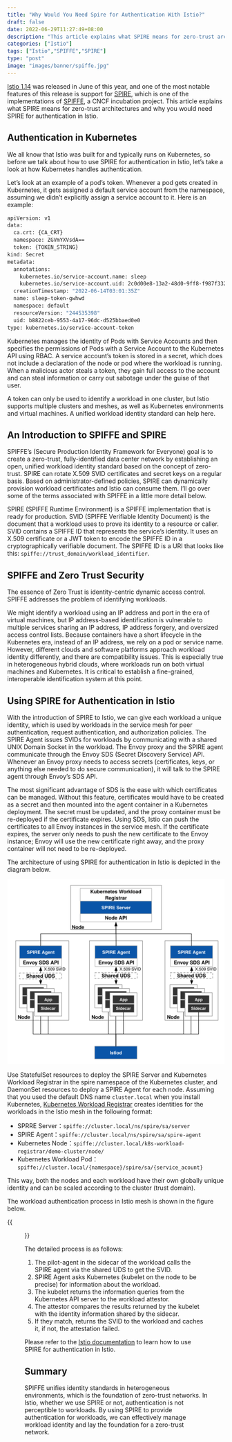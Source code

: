 ```yaml
---
title: "Why Would You Need Spire for Authentication With Istio?"
draft: false
date: 2022-06-29T11:27:49+08:00
description: "This article explains what SPIRE means for zero-trust architectures and why you would need SPIRE for authentication in Istio."
categories: ["Istio"]
tags: ["Istio","SPIFFE","SPIRE"]
type: "post"
image: "images/banner/spiffe.jpg"
---
```


[Istio 1.14](https://istio.io/latest/news/releases/1.14.x/announcing-1.14/) was released in June of this year, and one of the most notable features of this release is support for [SPIRE](https://spiffe.io/docs/latest/spire-about/), which is one of the implementations of [SPIFFE](https://spiffe.io/), a CNCF incubation project. This article explains what SPIRE means for zero-trust architectures and why you would need SPIRE for authentication in Istio.

## Authentication in Kubernetes

We all know that Istio was built for and typically runs on Kubernetes, so before we talk about how to use SPIRE for authentication in Istio, let’s take a look at how Kubernetes handles authentication.

Let’s look at an example of a pod’s token. Whenever a pod gets created in Kubernetes, it gets assigned a default service account from the namespace, assuming we didn’t explicitly assign a service account to it. Here is an example:

```bash
apiVersion: v1
data:
  ca.crt: {CA_CRT}
  namespace: ZGVmYXVsdA==
  token: {TOKEN_STRING}
kind: Secret
metadata:
  annotations:
    kubernetes.io/service-account.name: sleep
    kubernetes.io/service-account.uid: 2c0d00e8-13a2-48d0-9ff8-f987f3325ecf
  creationTimestamp: "2022-06-14T03:01:35Z"
  name: sleep-token-gwhwd
  namespace: default
  resourceVersion: "244535398"
  uid: b8822ceb-9553-4a17-96dc-d525bbaed0e0
type: kubernetes.io/service-account-token
```

Kubernetes manages the identity of Pods with Service Accounts and then specifies the permissions of Pods with a Service Account to the Kubernetes API using RBAC. A service account’s token is stored in a secret, which does not include a declaration of the node or pod where the workload is running. When a malicious actor steals a token, they gain full access to the account and can steal information or carry out sabotage under the guise of that user.

A token can only be used to identify a workload in one cluster, but Istio supports multiple clusters and meshes, as well as Kubernetes environments and virtual machines. A unified workload identity standard can help here.

## An Introduction to SPIFFE and SPIRE

SPIFFE’s (Secure Production Identity Framework for Everyone) goal is to create a zero-trust, fully-identified data center network by establishing an open, unified workload identity standard based on the concept of zero-trust. SPIRE can rotate X.509 SVID certificates and secret keys on a regular basis. Based on administrator-defined policies, SPIRE can dynamically provision workload certificates and Istio can consume them. I’ll go over some of the terms associated with SPIFFE in a little more detail below. 

SPIRE (SPIFFE Runtime Environment) is a SPIFFE implementation that is ready for production. SVID (SPIFFE Verifiable Identity Document) is the document that a workload uses to prove its identity to a resource or caller. SVID contains a SPIFFE ID that represents the service’s identity. It uses an X.509 certificate or a JWT token to encode the SPIFFE ID in a cryptographically verifiable document. The SPIFFE ID is a URI that looks like this: `spiffe://trust_domain/workload_identifier`.

## SPIFFE and Zero Trust Security

The essence of Zero Trust is identity-centric dynamic access control. SPIFFE addresses the problem of identifying workloads.

We might identify a workload using an IP address and port in the era of virtual machines, but IP address-based identification is vulnerable to multiple services sharing an IP address, IP address forgery, and oversized access control lists. Because containers have a short lifecycle in the Kubernetes era, instead of an IP address, we rely on a pod or service name. However, different clouds and software platforms approach workload identity differently, and there are compatibility issues. This is especially true in heterogeneous hybrid clouds, where workloads run on both virtual machines and Kubernetes. It is critical to establish a fine-grained, interoperable identification system at this point.

## Using SPIRE for Authentication in Istio

With the introduction of SPIRE to Istio, we can give each workload a unique identity, which is used by workloads in the service mesh for peer authentication, request authentication, and authorization policies. The SPIRE Agent issues SVIDs for workloads by communicating with a shared UNIX Domain Socket in the workload. The Envoy proxy and the SPIRE agent communicate through the Envoy SDS (Secret Discovery Service) API. Whenever an Envoy proxy needs to access secrets (certificates, keys, or anything else needed to do secure communication), it will talk to the SPIRE agent through Envoy’s SDS API.

The most significant advantage of SDS is the ease with which certificates can be managed. Without this feature, certificates would have to be created as a secret and then mounted into the agent container in a Kubernetes deployment. The secret must be updated, and the proxy container must be re-deployed if the certificate expires. Using SDS, Istio can push the certificates to all Envoy instances in the service mesh. If the certificate expires, the server only needs to push the new certificate to the Envoy instance; Envoy will use the new certificate right away, and the proxy container will not need to be re-deployed.

The architecture of using SPIRE for authentication in Istio is depicted in the diagram below.

![SPIRE Architecture with Istio](spire-with-kubernetes.svg)

Use StatefulSet resources to deploy the SPIRE Server and Kubernetes Workload Registrar in the spire namespace of the Kubernetes cluster, and DaemonSet resources to deploy a SPIRE Agent for each node. Assuming that you used the default DNS name `cluster.local` when you install Kubernetes, [Kubernetes Workload Registrar](https://github.com/spiffe/spire/blob/main/support/k8s/k8s-workload-registrar/README.md) creates identities for the workloads in the Istio mesh in the following format:

- SPRRE Server：`spiffe://cluster.local/ns/spire/sa/server`
- SPIRE Agent：`spiffe://cluster.local/ns/spire/sa/spire-agent`
- Kubernetes Node：`spiffe://cluster.local/k8s-workload-registrar/demo-cluster/node/`
- Kubernetes Workload Pod：`spiffe://cluster.local/{namespace}/spire/sa/{service_acount}`

This way, both the nodes and each workload have their own globally unique identity and can be scaled according to the cluster (trust domain).

The workload authentication process in Istio mesh is shown in the figure below.

{{<figure title="The workload authentication process in the Istio mesh" alt="Image" src="workload-attestation.svg" width="30%" class="mx-auto text-center">}}

The detailed process is as follows:

1. The pilot-agent in the sidecar of the workload calls the SPIRE agent via the shared UDS to get the SVID.
2. SPIRE Agent asks Kubernetes (kubelet on the node to be precise) for information about the workload.
3. The kubelet returns the information queries from the Kubernetes API server to the workload attestor.
4. The attestor compares the results returned by the kubelet with the identity information shared by the sidecar.
5. If they match, returns the SVID to the workload and caches it, if not, the attestation failed.

Please refer to the [Istio documentation](https://istio.io/latest/docs/ops/integrations/spire) to learn how to use SPIRE for authentication in Istio.

## Summary

SPIFFE unifies identity standards in heterogeneous environments, which is the foundation of zero-trust networks. In Istio, whether we use SPIRE or not, authentication is not perceptible to workloads. By using SPIRE to provide authentication for workloads, we can effectively manage workload identity and lay the foundation for a zero-trust network.
